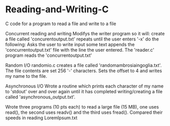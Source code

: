 # Reading-and-Writing-C
C code for a program to read a file and write to a file

Concurrent reading and writing
    Modifys the writer program so it will:
        create a file called 'concurentoutput.txt'
        repeats until the user enters '-x' do the following:
            Asks the user to write input some text
            appends the 'concurrentoutput.txt' file with the line the user entered.
    The 'reader.c' program reads the 'concurrentoutput.txt'

Random I/O
    randomio.c creates a file called 'randomambrosiaingoglia.txt'. 
        The file contents are set 256 '-' characters.
        Sets the offset to 4 and writes my name to the file.

Asynchronous I/O
    Wrote a routine which prints each character of my name to 'stdout' over and over again until it has completed writing/creating a file called 'asynchronous_output.txt'.

Wrote three programs (10 pts each) to read a large file (15 MB), one uses read(), the second uses readv() and the third uses fread().  Compared their speeds in reading LoremIpsum.txt

